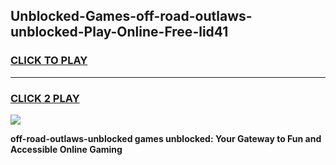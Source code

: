 
## Unblocked-Games-off-road-outlaws-unblocked-Play-Online-Free-lid41
<h3>
<a href="https://premium76.site?title=off-road-outlaws-unblocked&ref=26A">CLICK TO PLAY</a></h3>
<hr>

<h3>
<a href="https://premium76.site?title=off-road-outlaws-unblocked&ref=26A">CLICK 2 PLAY</a>
  
</h3>

<a href="https://premium76.site?title=off-road-outlaws-unblocked&ref=26A"><img src="https://clearcache.store/games.png"></a>


**off-road-outlaws-unblocked games unblocked: Your Gateway to Fun and Accessible Online Gaming**
